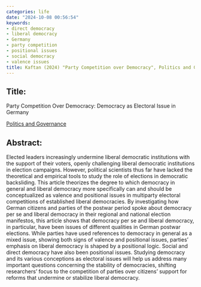 ```yaml
---
categories: life
date: "2024-10-08 00:56:54"
keywords:
- direct democracy
- liberal democracy
- Germany
- party competition
- positional issues
- social democracy
- valence issues
title: Kaftan (2024) "Party Competition over Democracy", Politics and Governance
---
```


## Title:
Party Competition Over Democracy: Democracy as Electoral Issue in Germany
  
[Politics and Governance](https://www.cogitatiopress.com/politicsandgovernance/article/view/8502)


## Abstract:

Elected leaders increasingly undermine liberal democratic institutions with the support of their voters, openly challenging liberal democratic institutions in election campaigns. However, political scientists thus far have lacked the theoretical and empirical tools to study the role of elections in democratic backsliding. This article theorizes the degree to which democracy in general and liberal democracy more specifically can and should be conceptualized as valence and positional issues in multiparty electoral competitions of established liberal democracies. By investigating how German citizens and parties of the postwar period spoke about democracy per se and liberal democracy in their regional and national election manifestos, this article shows that democracy per se and liberal democracy, in particular, have been issues of different qualities in German postwar elections. While parties have used references to democracy in general as a mixed issue, showing both signs of valence and positional issues, parties’ emphasis on liberal democracy is shaped by a positional logic. Social and direct democracy have also been positional issues. Studying democracy and its various conceptions as electoral issues will help us address many important questions concerning the stability of democracies, shifting researchers’ focus to the competition of parties over citizens’ support for reforms that undermine or stabilize liberal democracy.